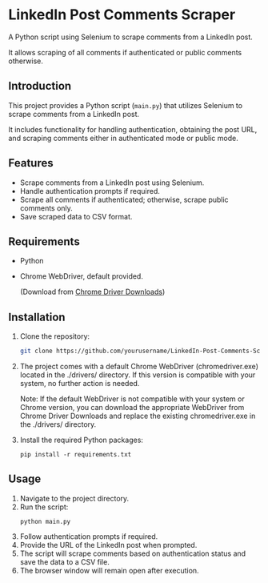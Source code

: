 # LinkedIn Post Comments Scraper

A Python script using Selenium to scrape comments from a LinkedIn post.

It allows scraping of all comments if authenticated or public comments otherwise.

## Introduction

This project provides a Python script (`main.py`) that utilizes Selenium to scrape comments from a LinkedIn post.

It includes functionality for handling authentication, obtaining the post URL, and scraping comments either in authenticated mode or public mode.

## Features

- Scrape comments from a LinkedIn post using Selenium.
- Handle authentication prompts if required.
- Scrape all comments if authenticated; otherwise, scrape public comments only.
- Save scraped data to CSV format.

## Requirements

- Python
- Chrome WebDriver, default provided.

  (Download from [Chrome Driver Downloads](https://chromedriver.chromium.org/downloads))

## Installation

1. Clone the repository:
   ```bash
   git clone https://github.com/yourusername/LinkedIn-Post-Comments-Scraper.git
   ```
2. The project comes with a default Chrome WebDriver (chromedriver.exe) located in the ./drivers/ directory.
   If this version is compatible with your system, no further action is needed.

   Note: If the default WebDriver is not compatible with your system or Chrome version, you can download the appropriate WebDriver from Chrome Driver Downloads and replace the existing chromedriver.exe in the ./drivers/ directory.

3. Install the required Python packages:
   ```
   pip install -r requirements.txt
   ```

## Usage

1. Navigate to the project directory.
2. Run the script:
   ```
   python main.py
   ```
3. Follow authentication prompts if required.
4. Provide the URL of the LinkedIn post when prompted.
5. The script will scrape comments based on authentication status and save the data to a CSV file.
6. The browser window will remain open after execution.
